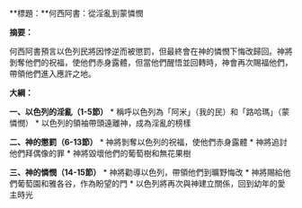 **標題：**何西阿書：從淫亂到蒙憐憫

**摘要：**

何西阿書預言以色列民將因悖逆而被懲罰，但最終會在神的憐憫下悔改歸回。神將剝奪他們的祝福，使他們赤身露體，但當他們醒悟並回轉時，神會再次賜福他們，帶領他們進入應許之地。

**大綱：**

**一、以色列的淫亂（1-5節）**
    * 稱呼以色列為「阿米」（我的民）和「路哈瑪」（蒙憐憫）
    * 以色列的領袖帶頭遠離神，成為淫亂的榜樣

**二、神的懲罰（6-13節）**
    * 神將剝奪以色列的祝福，使他們赤身露體
    * 神將追討他們拜偶像的罪
    * 神將毀壞他們的葡萄樹和無花果樹

**三、神的憐憫（14-15節）**
    * 神將勸導以色列，帶領他們到曠野悔改
    * 神將賜給他們葡萄園和雅各谷，作為盼望的門
    * 以色列將再次與神建立關係，回到幼年的愛主時光
